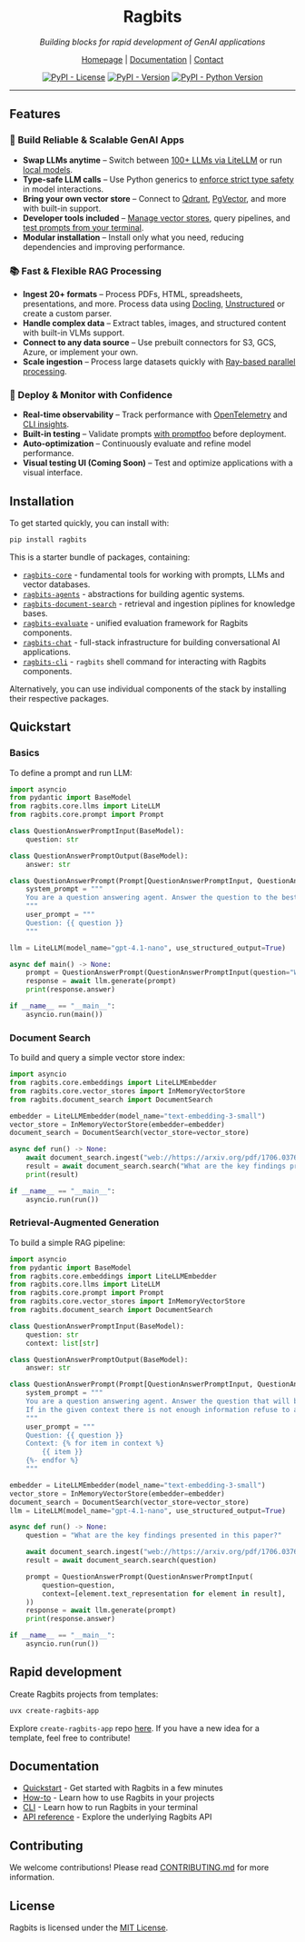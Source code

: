 <div align="center">

<h1>Ragbits</h1>

*Building blocks for rapid development of GenAI applications*

[Homepage](https://deepsense.ai/rd-hub/ragbits/) | [Documentation](https://ragbits.deepsense.ai) | [Contact](https://deepsense.ai/contact/)

[![PyPI - License](https://img.shields.io/pypi/l/ragbits)](https://pypi.org/project/ragbits)
[![PyPI - Version](https://img.shields.io/pypi/v/ragbits)](https://pypi.org/project/ragbits)
[![PyPI - Python Version](https://img.shields.io/pypi/pyversions/ragbits)](https://pypi.org/project/ragbits)

</div>

---

## Features

### 🔨 Build Reliable & Scalable GenAI Apps

- **Swap LLMs anytime** – Switch between [100+ LLMs via LiteLLM](https://ragbits.deepsense.ai/how-to/llms/use_llms/) or run [local models](https://ragbits.deepsense.ai/how-to/llms/use_local_llms/).
- **Type-safe LLM calls** – Use Python generics to [enforce strict type safety](https://ragbits.deepsense.ai/how-to/prompts/use_prompting/#how-to-configure-prompts-output-data-type) in model interactions.
- **Bring your own vector store** – Connect to [Qdrant](https://ragbits.deepsense.ai/api_reference/core/vector-stores/#ragbits.core.vector_stores.qdrant.QdrantVectorStore), [PgVector](https://ragbits.deepsense.ai/api_reference/core/vector-stores/#ragbits.core.vector_stores.pgvector.PgVectorStore), and more with built-in support.
- **Developer tools included** – [Manage vector stores](https://ragbits.deepsense.ai/cli/main/#ragbits-vector-store), query pipelines, and [test prompts from your terminal](https://ragbits.deepsense.ai/quickstart/quickstart1_prompts/#testing-the-prompt-from-the-cli).
- **Modular installation** – Install only what you need, reducing dependencies and improving performance.

### 📚 Fast & Flexible RAG Processing

- **Ingest 20+ formats** – Process PDFs, HTML, spreadsheets, presentations, and more. Process data using [Docling](https://github.com/docling-project/docling), [Unstructured](https://github.com/Unstructured-IO/unstructured) or create a custom parser.
- **Handle complex data** – Extract tables, images, and structured content with built-in VLMs support.
- **Connect to any data source** – Use prebuilt connectors for S3, GCS, Azure, or implement your own.
- **Scale ingestion** – Process large datasets quickly with [Ray-based parallel processing](https://ragbits.deepsense.ai/how-to/document_search/distributed_ingestion/#how-to-ingest-documents-in-a-distributed-fashion).

### 🚀 Deploy & Monitor with Confidence

- **Real-time observability** – Track performance with [OpenTelemetry](https://ragbits.deepsense.ai/how-to/project/use_tracing/#opentelemetry-trace-handler) and [CLI insights](https://ragbits.deepsense.ai/how-to/project/use_tracing/#cli-trace-handler).
- **Built-in testing** – Validate prompts [with promptfoo](https://ragbits.deepsense.ai/how-to/prompts/promptfoo/) before deployment.
- **Auto-optimization** – Continuously evaluate and refine model performance.
- **Visual testing UI (Coming Soon)** – Test and optimize applications with a visual interface.

## Installation

To get started quickly, you can install with:

```sh
pip install ragbits
```

This is a starter bundle of packages, containing:

- [`ragbits-core`](https://github.com/deepsense-ai/ragbits/tree/main/packages/ragbits-core) - fundamental tools for working with prompts, LLMs and vector databases.
- [`ragbits-agents`](https://github.com/deepsense-ai/ragbits/tree/main/packages/ragbits-agents) - abstractions for building agentic systems.
- [`ragbits-document-search`](https://github.com/deepsense-ai/ragbits/tree/main/packages/ragbits-document-search) - retrieval and ingestion piplines for knowledge bases.
- [`ragbits-evaluate`](https://github.com/deepsense-ai/ragbits/tree/main/packages/ragbits-evaluate) - unified evaluation framework for Ragbits components.
- [`ragbits-chat`](https://github.com/deepsense-ai/ragbits/tree/main/packages/ragbits-chat) - full-stack infrastructure for building conversational AI applications.
- [`ragbits-cli`](https://github.com/deepsense-ai/ragbits/tree/main/packages/ragbits-cli) - `ragbits` shell command for interacting with Ragbits components.

Alternatively, you can use individual components of the stack by installing their respective packages.

## Quickstart

### Basics

To define a prompt and run LLM:

```python
import asyncio
from pydantic import BaseModel
from ragbits.core.llms import LiteLLM
from ragbits.core.prompt import Prompt

class QuestionAnswerPromptInput(BaseModel):
    question: str

class QuestionAnswerPromptOutput(BaseModel):
    answer: str

class QuestionAnswerPrompt(Prompt[QuestionAnswerPromptInput, QuestionAnswerPromptOutput]):
    system_prompt = """
    You are a question answering agent. Answer the question to the best of your ability.
    """
    user_prompt = """
    Question: {{ question }}
    """

llm = LiteLLM(model_name="gpt-4.1-nano", use_structured_output=True)

async def main() -> None:
    prompt = QuestionAnswerPrompt(QuestionAnswerPromptInput(question="What are high memory and low memory on linux?"))
    response = await llm.generate(prompt)
    print(response.answer)

if __name__ == "__main__":
    asyncio.run(main())
```

### Document Search

To build and query a simple vector store index:

```python
import asyncio
from ragbits.core.embeddings import LiteLLMEmbedder
from ragbits.core.vector_stores import InMemoryVectorStore
from ragbits.document_search import DocumentSearch

embedder = LiteLLMEmbedder(model_name="text-embedding-3-small")
vector_store = InMemoryVectorStore(embedder=embedder)
document_search = DocumentSearch(vector_store=vector_store)

async def run() -> None:
    await document_search.ingest("web://https://arxiv.org/pdf/1706.03762")
    result = await document_search.search("What are the key findings presented in this paper?")
    print(result)

if __name__ == "__main__":
    asyncio.run(run())
```

### Retrieval-Augmented Generation

To build a simple RAG pipeline:

```python
import asyncio
from pydantic import BaseModel
from ragbits.core.embeddings import LiteLLMEmbedder
from ragbits.core.llms import LiteLLM
from ragbits.core.prompt import Prompt
from ragbits.core.vector_stores import InMemoryVectorStore
from ragbits.document_search import DocumentSearch

class QuestionAnswerPromptInput(BaseModel):
    question: str
    context: list[str]

class QuestionAnswerPromptOutput(BaseModel):
    answer: str

class QuestionAnswerPrompt(Prompt[QuestionAnswerPromptInput, QuestionAnswerPromptOutput]):
    system_prompt = """
    You are a question answering agent. Answer the question that will be provided using context.
    If in the given context there is not enough information refuse to answer.
    """
    user_prompt = """
    Question: {{ question }}
    Context: {% for item in context %}
        {{ item }}
    {%- endfor %}
    """

embedder = LiteLLMEmbedder(model_name="text-embedding-3-small")
vector_store = InMemoryVectorStore(embedder=embedder)
document_search = DocumentSearch(vector_store=vector_store)
llm = LiteLLM(model_name="gpt-4.1-nano", use_structured_output=True)

async def run() -> None:
    question = "What are the key findings presented in this paper?"

    await document_search.ingest("web://https://arxiv.org/pdf/1706.03762")
    result = await document_search.search(question)

    prompt = QuestionAnswerPrompt(QuestionAnswerPromptInput(
        question=question,
        context=[element.text_representation for element in result],
    ))
    response = await llm.generate(prompt)
    print(response.answer)

if __name__ == "__main__":
    asyncio.run(run())
```

## Rapid development

Create Ragbits projects from templates:

```sh
uvx create-ragbits-app
```

Explore `create-ragbits-app` repo [here](https://github.com/deepsense-ai/create-ragbits-app). If you have a new idea for a template, feel free to contribute!

## Documentation

- [Quickstart](https://ragbits.deepsense.ai/quickstart/quickstart1_prompts/) - Get started with Ragbits in a few minutes
- [How-to](https://ragbits.deepsense.ai/how-to/prompts/use_prompting/) - Learn how to use Ragbits in your projects
- [CLI](https://ragbits.deepsense.ai/cli/main/) - Learn how to run Ragbits in your terminal
- [API reference](https://ragbits.deepsense.ai/api_reference/core/prompt/) - Explore the underlying Ragbits API

## Contributing

We welcome contributions! Please read [CONTRIBUTING.md](https://github.com/deepsense-ai/ragbits/tree/main/CONTRIBUTING.md) for more information.

## License

Ragbits is licensed under the [MIT License](https://github.com/deepsense-ai/ragbits/tree/main/LICENSE).
